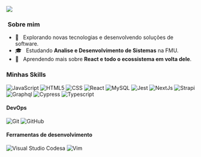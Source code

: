 
![](https://komarev.com/ghpvc/?username=maskalenkasSwerts&color=006bed)

<h3> &nbsp;Sobre mim </h3>

- 🤔 &nbsp; Explorando novas tecnologias e desenvolvendo soluções de software.
- 🎓 &nbsp; Estudando **Analise e Desenvolvimento de Sistemas** na FMU.
- 🌱 &nbsp; Aprendendo mais sobre **React e todo o ecossistema em volta dele**.

<h3>Minhas Skills </h3>

  ![JavaScript](https://img.shields.io/badge/JavaScript-323330?style=for-the-badge&logo=javascript&logoColor=F7DF1E) ![HTML5](	https://img.shields.io/badge/HTML5-E34F26?style=for-the-badge&logo=html5&logoColor=white) ![CSS](https://img.shields.io/badge/CSS3-1572B6?style=for-the-badge&logo=css3&logoColor=white) ![React](https://img.shields.io/badge/React-20232A?style=for-the-badge&logo=react&logoColor=61DAFB) ![MySQL](https://img.shields.io/badge/MySQL-00000F?style=for-the-badge&logo=mysql&logoColor=white) ![Jest](https://img.shields.io/badge/Jest-C21325?style=for-the-badge&logo=jest&logoColor=white) ![NextJs](https://img.shields.io/badge/next.js-000000?style=for-the-badge&logo=nextdotjs&logoColor=white) ![Strapi](https://img.shields.io/badge/strapi-2e7eea?style=for-the-badge&logo=strapi&logoColor=white) ![Graphql](https://img.shields.io/badge/GraphQl-E10098?style=for-the-badge&logo=graphql&logoColor=white) ![Cypress](https://img.shields.io/badge/Cypress-17202C?style=for-the-badge&logo=cypress&logoColor=white) ![Typescript](https://img.shields.io/badge/TypeScript-007ACC?style=for-the-badge&logo=typescript&logoColor=white)

<h4>
DevOps
</h4>

  ![Git](https://img.shields.io/badge/Git-F05032?style=for-the-badge&logo=git&logoColor=white) ![GitHub](https://img.shields.io/badge/GitHub-100000?style=for-the-badge&logo=github&logoColor=white)

<h4>
Ferramentas de desenvolvimento
</h4>

  ![Visual Studio Codesa](https://img.shields.io/badge/Visual_Studio_Code-0078D4?style=for-the-badge&logo=visual%20studio%20code&logoColor=white) ![Vim](https://img.shields.io/badge/VIM-%2311AB00.svg?&style=for-the-badge&logo=vim&logoColor=white)
  
<br/>

<br/>
